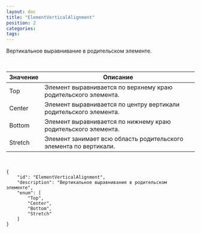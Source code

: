 ```yaml
---
layout: doc
title: "ElementVerticalAlignment"
position: 2
categories: 
tags: 
---
```


Вертикальное выравнивание в родительском элементе.

 

|Значение|Описание|
|--------|--------|
|Top|Элемент выравнивается по верхнему краю родительского элемента.|
|Center|Элемент выравнивается по центру вертикали родительского элемента.|
|Bottom|Элемент выравнивается по нижнему краю родительского элемента.|
|Stretch|Элемент занимает всю область родительского элемента по вертикали.|

  

```
{
	"id": "ElementVerticalAlignment",
	"description": "Вертикальное выравнивание в родительском элементе",
	"enum": [
		"Top",
		"Center",
		"Bottom",
		"Stretch"
	]
}
```

    

 

